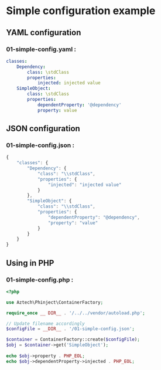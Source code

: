 # Simple configuration example

## YAML configuration

### 01-simple-config.yaml :

```yaml
classes:
	Dependency:
	    class: \stdClass
	    properties:
	        injected: injected value
    SimpleObject:
        class: \stdClass
        properties:
            dependentProperty: '@dependency'
            property: value
```

## JSON configuration

### 01-simple-config.json :

```js
{
    "classes": {
        "Dependency": {
            "class": "\\stdClass",
            "properties": {
                "injected": "injected value"
            }
        },
        "SimpleObject": {
            "class": "\\stdClass", 
            "properties": {
                "dependentProperty": "@dependency",
                "property": "value"
            }
        }
    }
}
```

## Using in PHP

### 01-simple-config.php :

```php
<?php

use Aztech\Phinject\ContainerFactory;

require_once __ DIR__ . '/../../vendor/autoload.php';

// Update filename accordingly    
$configFile = __DIR__ . '/01-simple-config.json';

$container = ContainerFactory::create($configFile);
$obj = $container->get('SimpleObject');
    
echo $obj->property . PHP_EOL;
echo $obj->dependentProperty->injected . PHP_EOL;
```
